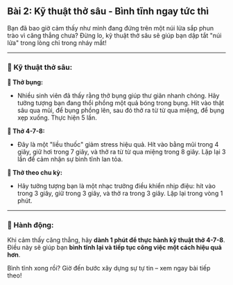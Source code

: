 ## Bài 2: Kỹ thuật thở sâu - Bình tĩnh ngay tức thì

Bạn đã bao giờ cảm thấy như mình đang đứng trên một núi lửa sắp phun trào vì căng thẳng chưa? Đừng lo, kỹ thuật thở sâu sẽ giúp bạn dập tắt "núi lửa" trong lòng chỉ trong nháy mắt!

---

### 📌 Kỹ thuật thở sâu:

**🔹 Thở bụng:**
- Nhiều sinh viên đã thấy rằng thở bụng giúp thư giãn nhanh chóng. Hãy tưởng tượng bạn đang thổi phồng một quả bóng trong bụng. Hít vào thật sâu qua mũi, để bụng phồng lên, sau đó thở ra từ từ qua miệng, để bụng xẹp xuống. Thực hiện 5 lần.

**🔹 Thở 4-7-8:**
- Đây là một "liều thuốc" giảm stress hiệu quả. Hít vào bằng mũi trong 4 giây, giữ hơi trong 7 giây, và thở ra từ từ qua miệng trong 8 giây. Lặp lại 3 lần để cảm nhận sự bình tĩnh lan tỏa.

**🔹 Thở theo chu kỳ:**
- Hãy tưởng tượng bạn là một nhạc trưởng điều khiển nhịp điệu: hít vào trong 3 giây, giữ trong 3 giây, và thở ra trong 3 giây. Lặp lại trong vòng 1 phút.

---

### 🚀 Hành động:

Khi cảm thấy căng thẳng, hãy **dành 1 phút để thực hành kỹ thuật thở 4-7-8**. Điều này sẽ giúp bạn **bình tĩnh lại và tiếp tục công việc một cách hiệu quả hơn**.

Bình tĩnh xong rồi? Giờ đến bước xây dựng sự tự tin – xem ngay bài tiếp theo!